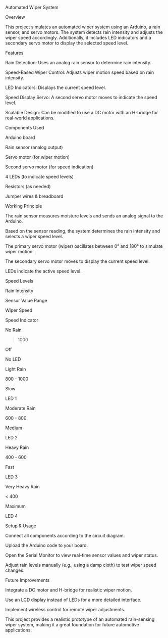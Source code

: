 Automated Wiper System

Overview

This project simulates an automated wiper system using an Arduino, a rain sensor, and servo motors. The system detects rain intensity and adjusts the wiper speed accordingly. Additionally, it includes LED indicators and a secondary servo motor to display the selected speed level.

Features

Rain Detection: Uses an analog rain sensor to determine rain intensity.

Speed-Based Wiper Control: Adjusts wiper motion speed based on rain intensity.

LED Indicators: Displays the current speed level.

Speed Display Servo: A second servo motor moves to indicate the speed level.

Scalable Design: Can be modified to use a DC motor with an H-bridge for real-world applications.

Components Used

Arduino board

Rain sensor (analog output)

Servo motor (for wiper motion)

Second servo motor (for speed indication)

4 LEDs (to indicate speed levels)

Resistors (as needed)

Jumper wires & breadboard

Working Principle

The rain sensor measures moisture levels and sends an analog signal to the Arduino.

Based on the sensor reading, the system determines the rain intensity and selects a wiper speed level.

The primary servo motor (wiper) oscillates between 0° and 180° to simulate wiper motion.

The secondary servo motor moves to display the current speed level.

LEDs indicate the active speed level.

Speed Levels

Rain Intensity

Sensor Value Range

Wiper Speed

Speed Indicator

No Rain

> 1000

Off

No LED

Light Rain

800 - 1000

Slow

LED 1

Moderate Rain

600 - 800

Medium

LED 2

Heavy Rain

400 - 600

Fast

LED 3

Very Heavy Rain

< 400

Maximum

LED 4

Setup & Usage

Connect all components according to the circuit diagram.

Upload the Arduino code to your board.

Open the Serial Monitor to view real-time sensor values and wiper status.

Adjust rain levels manually (e.g., using a damp cloth) to test wiper speed changes.

Future Improvements

Integrate a DC motor and H-bridge for realistic wiper motion.

Use an LCD display instead of LEDs for a more detailed interface.

Implement wireless control for remote wiper adjustments.

This project provides a realistic prototype of an automated rain-sensing wiper system, making it a great foundation for future automotive applications.
